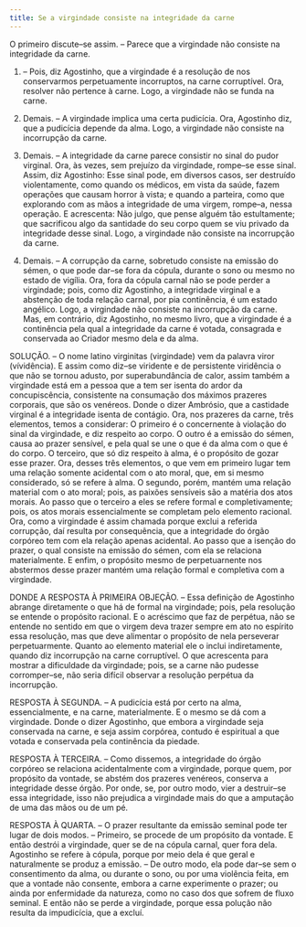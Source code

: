 ```yaml
---
title: Se a virgindade consiste na integridade da carne
---
```


O primeiro discute–se assim. – Parece que a virgindade não consiste na integridade da carne.  

1. – Pois, diz Agostinho, que a virgindade é a resolução de nos conservarmos perpetuamente incorruptos, na carne corruptível. Ora, resolver não pertence à carne. Logo, a virgindade não se funda na carne.  

2. Demais. – A virgindade implica uma certa pudicícia. Ora, Agostinho diz, que a pudicícia depende da alma. Logo, a virgindade não consiste na incorrupção da carne.  

3. Demais. – A integridade da carne parece consistir no sinal do pudor virginal. Ora, às vezes, sem prejuízo da virgindade, rompe–se esse sinal. Assim, diz Agostinho: Esse sinal pode, em diversos casos, ser destruído violentamente, como quando os médicos, em vista da saúde, fazem operações que causam horror à vista; e quando a parteira, como que explorando com as mãos a integridade de uma virgem, rompe–a, nessa operação. E acrescenta: Não julgo, que pense alguém tão estultamente; que sacrificou algo da santidade do seu corpo quem se viu privado da integridade desse sinal. Logo, a virgindade não consiste na incorrupção da carne.  

4. Demais. – A corrupção da carne, sobretudo consiste na emissão do sémen, o que pode dar–se fora da cópula, durante o sono ou mesmo no estado de vigília. Ora, fora da cópula carnal não se pode perder a virgindade; pois, como diz Agostinho, a integridade virginal e a abstenção de toda relação carnal, por pia continência, é um estado angélico. Logo, a virgindade não consiste na incorrupção da carne.  Mas, em contrário, diz Agostinho, no mesmo livro, que a virgindade é a continência pela qual a integridade da carne é votada, consagrada e conservada ao Criador mesmo dela e da alma.  

SOLUÇÃO. – O nome latino virginitas (virgindade) vem da palavra viror (vívidência). E assim como diz–se viridente e de persistente viridência o que não se tornou adusto, por superabundância de calor, assim também a virgindade está em a pessoa que a tem ser isenta do ardor da concupiscência, consistente na consumação dos máximos prazeres corporais, que são os venéreos. Donde o dizer Ambrósio, que a castidade virginal é a integridade isenta de contágio.  Ora, nos prazeres da carne, três elementos, temos a considerar: O primeiro é o concernente à violação do sinal da virgindade, e diz respeito ao corpo. O outro é a emissão do sémen, causa ao prazer sensível, e pela qual se une o que é da alma com o que é do corpo. O terceiro, que só diz respeito à alma, é o propósito de gozar esse prazer. Ora, desses três elementos, o que vem em primeiro lugar tem uma relação somente acidental com o ato moral, que, em si mesmo considerado, só se refere à alma. O segundo, porém, mantém uma relação material com o ato moral; pois, as paixões sensíveis são a matéria dos atos morais. Ao passo que o terceiro a eles se refere formal e completivamente; pois, os atos morais essencialmente se completam pelo elemento racional.  Ora, como a virgindade é assim chamada porque exclui a referida corrupção, daí resulta por consequência, que a integridade do órgão corpóreo tem com ela relação apenas acidental. Ao passo que a isenção do prazer, o qual consiste na emissão do sémen, com ela se relaciona materialmente. E enfim, o propósito mesmo de perpetuarnente nos abstermos desse prazer mantém uma relação formal e completiva com a virgindade.  

DONDE A RESPOSTA À PRIMEIRA OBJEÇÃO. – Essa definição de Agostinho abrange diretamente o que há de formal na virgindade; pois, pela resolução se entende o propósito racional. E o acréscimo que faz de perpétua, não se entende no sentido em que o virgem deva trazer sempre em ato no espírito essa resolução, mas que deve alimentar o propósito de nela perseverar perpetuarmente. Quanto ao elemento material ele o inclui indiretamente, quando diz incorrupção na carne corruptível. O que acrescenta para mostrar a dificuldade da virgindade; pois, se a carne não pudesse corromper–se, não seria difícil observar a resolução perpétua da incorrupção.  

RESPOSTA À SEGUNDA. – A pudicícia está por certo na alma, essencialmente, e na carne, materialmente. E o mesmo se dá com a virgindade. Donde o dizer Agostinho, que embora a virgindade seja conservada na carne, e seja assim corpórea, contudo é espiritual a que votada e conservada pela continência da piedade.  

RESPOSTA À TERCEIRA. – Como dissemos, a integridade do órgão corpóreo se relaciona acidentalmente com a virgindade, porque quem, por propósito da vontade, se abstém dos prazeres venéreos, conserva a integridade desse órgão. Por onde, se, por outro modo, vier a destruir–se essa integridade, isso não prejudica a virgindade mais do que a amputação de uma das mãos ou de um pé.  

RESPOSTA À QUARTA. – O prazer resultante da emissão seminal pode ter lugar de dois modos. – Primeiro, se procede de um propósito da vontade. E então destrói a virgindade, quer se de na cópula carnal, quer fora dela. Agostinho se refere à cópula, porque por meio dela é que geral e naturalmente se produz a emissão. – De outro modo, ela pode dar–se sem o consentimento da alma, ou durante o sono, ou por uma violência feita, em que a vontade não consente, embora a carne experimente o prazer; ou ainda por enfermidade da natureza, como no caso dos que sofrem de fluxo seminal. E então não se perde a virgindade, porque essa polução não resulta da impudicícia, que a excluí.